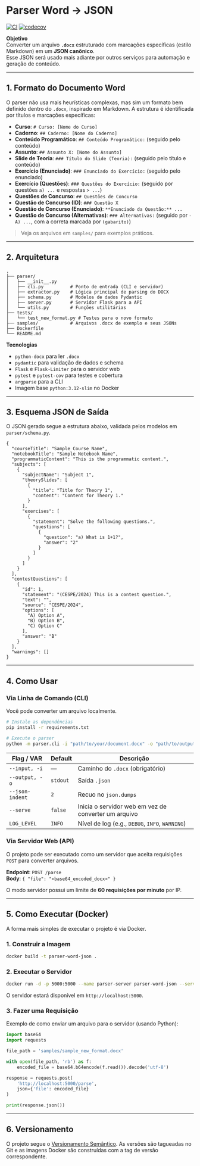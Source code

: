 # Parser Word → JSON

[![CI](https://github.com/crosouza/parser-word-json/actions/workflows/ci.yml/badge.svg)](https://github.com/crosouza/parser-word-json/actions/workflows/ci.yml)
[![codecov](https://codecov.io/gh/crosouza/parser-word-json/graph/badge.svg)](https://codecov.io/gh/crosouza/parser-word-json)

**Objetivo**  
Converter um arquivo **`.docx`** estruturado com marcações específicas (estilo Markdown) em um **JSON canônico**.  
Esse JSON será usado mais adiante por outros serviços para automação e geração de conteúdo.

---

## 1. Formato do Documento Word

O parser não usa mais heurísticas complexas, mas sim um formato bem definido dentro do `.docx`, inspirado em Markdown. A estrutura é identificada por títulos e marcações específicas:

- **Curso**: `# Curso: [Nome do Curso]`
- **Caderno**: `## Caderno: [Nome do Caderno]`
- **Conteúdo Programático**: `## Conteúdo Programático:` (seguido pelo conteúdo)
- **Assunto**: `## Assunto X: [Nome do Assunto]`
- **Slide de Teoria**: `### Título do Slide (Teoria):` (seguido pelo título e conteúdo)
- **Exercício (Enunciado)**: `### Enunciado do Exercício:` (seguido pelo enunciado)
- **Exercício (Questões)**: `### Questões do Exercício:` (seguido por questões `a) ...` e respostas `> ...`)
- **Questões de Concurso**: `## Questões de Concurso`
- **Questão de Concurso (ID)**: `### Questão X`
- **Questão de Concurso (Enunciado)**: `**Enunciado da Questão:** ...`
- **Questão de Concurso (Alternativas)**: `### Alternativas:` (seguido por `- A) ...`, com a correta marcada por `(gabarito)`)

> Veja os arquivos em `samples/` para exemplos práticos.

---

## 2. Arquitetura

```
.
├── parser/
│   ├── __init__.py
│   ├── cli.py          # Ponto de entrada (CLI e servidor)
│   ├── extractor.py    # Lógica principal de parsing do DOCX
│   ├── schema.py       # Modelos de dados Pydantic
│   ├── server.py       # Servidor Flask para a API
│   └── utils.py        # Funções utilitárias
├── tests/
│   └── test_new_format.py # Testes para o novo formato
├── samples/            # Arquivos .docx de exemplo e seus JSONs
├── Dockerfile
└── README.md
```

**Tecnologias**
- `python-docx` para ler `.docx`
- `pydantic` para validação de dados e schema
- `Flask` e `Flask-Limiter` para o servidor web
- `pytest` e `pytest-cov` para testes e cobertura
- `argparse` para a CLI
- Imagem base `python:3.12-slim` no Docker

---

## 3. Esquema JSON de Saída

O JSON gerado segue a estrutura abaixo, validada pelos modelos em `parser/schema.py`.

```jsonc
{
  "courseTitle": "Sample Course Name",
  "notebookTitle": "Sample Notebook Name",
  "programmaticContent": "This is the programmatic content.",
  "subjects": [
    {
      "subjectName": "Subject 1",
      "theorySlides": [
        {
          "title": "Title for Theory 1",
          "content": "Content for Theory 1."
        }
      ],
      "exercises": [
        {
          "statement": "Solve the following questions.",
          "questions": [
            {
              "question": "a) What is 1+1?",
              "answer": "2"
            }
          ]
        }
      ]
    }
  ],
  "contestQuestions": [
    {
      "id": 1,
      "statement": "(CESPE/2024) This is a contest question.",
      "text": "",
      "source": "CESPE/2024",
      "options": [
        "A) Option A",
        "B) Option B",
        "C) Option C"
      ],
      "answer": "B"
    }
  ],
  "warnings": []
}
```

---

## 4. Como Usar

### Via Linha de Comando (CLI)

Você pode converter um arquivo localmente.

```bash
# Instale as dependências
pip install -r requirements.txt

# Execute o parser
python -m parser.cli -i "path/to/your/document.docx" -o "path/to/output.json"
```

| Flag / VAR | Default | Descrição |
|-------------|---------|-----------|
| `--input, -i` | — | Caminho do `.docx` (obrigatório) |
| `--output, -o` | `stdout` | Saída `.json` |
| `--json-indent` | `2` | Recuo no `json.dumps` |
| `--serve` | `false` | Inicia o servidor web em vez de converter um arquivo |
| `LOG_LEVEL` | `INFO` | Nível de log (e.g., `DEBUG`, `INFO`, `WARNING`) |

### Via Servidor Web (API)

O projeto pode ser executado como um servidor que aceita requisições `POST` para converter arquivos.

**Endpoint**: `POST /parse`  
**Body**: `{ "file": "<base64_encoded_docx>" }`

O modo servidor possui um limite de **60 requisições por minuto** por IP.

---

## 5. Como Executar (Docker)

A forma mais simples de executar o projeto é via Docker.

### 1. Construir a Imagem

```bash
docker build -t parser-word-json .
```

### 2. Executar o Servidor

```bash
docker run -d -p 5000:5000 --name parser-server parser-word-json --serve
```

O servidor estará disponível em `http://localhost:5000`.

### 3. Fazer uma Requisição

Exemplo de como enviar um arquivo para o servidor (usando Python):

```python
import base64
import requests

file_path = 'samples/sample_new_format.docx'

with open(file_path, 'rb') as f:
    encoded_file = base64.b64encode(f.read()).decode('utf-8')

response = requests.post(
    'http://localhost:5000/parse',
    json={'file': encoded_file}
)

print(response.json())
```

---

## 6. Versionamento

O projeto segue o [Versionamento Semântico](https://semver.org/). As versões são tagueadas no Git e as imagens Docker são construídas com a tag de versão correspondente.

